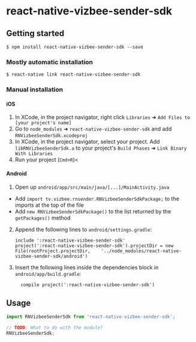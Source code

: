 
# react-native-vizbee-sender-sdk

## Getting started

`$ npm install react-native-vizbee-sender-sdk --save`

### Mostly automatic installation

`$ react-native link react-native-vizbee-sender-sdk`

### Manual installation


#### iOS

1. In XCode, in the project navigator, right click `Libraries` ➜ `Add Files to [your project's name]`
2. Go to `node_modules` ➜ `react-native-vizbee-sender-sdk` and add `RNVizbeeSenderSdk.xcodeproj`
3. In XCode, in the project navigator, select your project. Add `libRNVizbeeSenderSdk.a` to your project's `Build Phases` ➜ `Link Binary With Libraries`
4. Run your project (`Cmd+R`)<

#### Android

1. Open up `android/app/src/main/java/[...]/MainActivity.java`
  - Add `import tv.vizbee.rnsender.RNVizbeeSenderSdkPackage;` to the imports at the top of the file
  - Add `new RNVizbeeSenderSdkPackage()` to the list returned by the `getPackages()` method
2. Append the following lines to `android/settings.gradle`:
  	```
  	include ':react-native-vizbee-sender-sdk'
  	project(':react-native-vizbee-sender-sdk').projectDir = new File(rootProject.projectDir, 	'../node_modules/react-native-vizbee-sender-sdk/android')
  	```
3. Insert the following lines inside the dependencies block in `android/app/build.gradle`:
  	```
      compile project(':react-native-vizbee-sender-sdk')
  	```


## Usage
```javascript
import RNVizbeeSenderSdk from 'react-native-vizbee-sender-sdk';

// TODO: What to do with the module?
RNVizbeeSenderSdk;
```
  